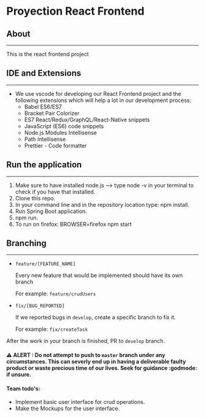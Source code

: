 # Proyection React Frontend

## About
---
This is the react frontend project

## IDE and Extensions
---
- We use vscode for developing our React Frontend project and the following extensions which will help a lot in our development process:
  - Babel ES6/ES7
  - Bracket Pair Colorizer
  - ES7 React/Redux/GraphQL/React-Native snippets
  - JavaScript (ES6) code snippets
  - Node.js Modules Intellisense
  - Path Intellisense
  - Prettier - Code formatter
  
## Run the application
---
1. Make sure to have installed node.js --> type node -v in your terminal to check if you have that installed.
2. Clone this repo.
3. In your command line and in the repository location type: npm install.
4. Run Spring Boot application.
5. npm run.
6. To run on firefox: BROWSER=firefox npm start

## Branching
---
- `feature/[FEATURE_NAME]`

  Every new feature that would be implemented should have its own branch
  
  For example: `feature/crudUsers`

- `fix/[BUG_REPORTED]`

  If we reported bugs in `develop`, create a specific branch to fix it.
  
  For example: `fix/createTask`

After the work in your branch is finished, PR to `develop` branch.
#### :warning: ALERT : Do not attempt to push to `master` branch under any circumstances. This can severly end up in having a deliverable faulty product or waste precious time of our lives. Seek for guidance :godmode: if unsure.

#### Team todo's:

- Implement basic user interface for crud operations.
- Make the Mockups for the user interface.
